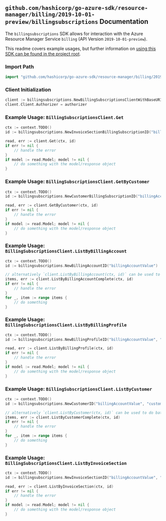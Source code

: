 
## `github.com/hashicorp/go-azure-sdk/resource-manager/billing/2019-10-01-preview/billingsubscriptions` Documentation

The `billingsubscriptions` SDK allows for interaction with the Azure Resource Manager Service `billing` (API Version `2019-10-01-preview`).

This readme covers example usages, but further information on [using this SDK can be found in the project root](https://github.com/hashicorp/go-azure-sdk/tree/main/docs).

### Import Path

```go
import "github.com/hashicorp/go-azure-sdk/resource-manager/billing/2019-10-01-preview/billingsubscriptions"
```


### Client Initialization

```go
client := billingsubscriptions.NewBillingSubscriptionsClientWithBaseURI("https://management.azure.com")
client.Client.Authorizer = authorizer
```


### Example Usage: `BillingSubscriptionsClient.Get`

```go
ctx := context.TODO()
id := billingsubscriptions.NewInvoiceSectionBillingSubscriptionID("billingAccountValue", "billingProfileValue", "invoiceSectionValue", "billingSubscriptionValue")

read, err := client.Get(ctx, id)
if err != nil {
	// handle the error
}
if model := read.Model; model != nil {
	// do something with the model/response object
}
```


### Example Usage: `BillingSubscriptionsClient.GetByCustomer`

```go
ctx := context.TODO()
id := billingsubscriptions.NewCustomerBillingSubscriptionID("billingAccountValue", "customerValue", "billingSubscriptionValue")

read, err := client.GetByCustomer(ctx, id)
if err != nil {
	// handle the error
}
if model := read.Model; model != nil {
	// do something with the model/response object
}
```


### Example Usage: `BillingSubscriptionsClient.ListByBillingAccount`

```go
ctx := context.TODO()
id := billingsubscriptions.NewBillingAccountID("billingAccountValue")

// alternatively `client.ListByBillingAccount(ctx, id)` can be used to do batched pagination
items, err := client.ListByBillingAccountComplete(ctx, id)
if err != nil {
	// handle the error
}
for _, item := range items {
	// do something
}
```


### Example Usage: `BillingSubscriptionsClient.ListByBillingProfile`

```go
ctx := context.TODO()
id := billingsubscriptions.NewBillingProfileID("billingAccountValue", "billingProfileValue")

read, err := client.ListByBillingProfile(ctx, id)
if err != nil {
	// handle the error
}
if model := read.Model; model != nil {
	// do something with the model/response object
}
```


### Example Usage: `BillingSubscriptionsClient.ListByCustomer`

```go
ctx := context.TODO()
id := billingsubscriptions.NewCustomerID("billingAccountValue", "customerValue")

// alternatively `client.ListByCustomer(ctx, id)` can be used to do batched pagination
items, err := client.ListByCustomerComplete(ctx, id)
if err != nil {
	// handle the error
}
for _, item := range items {
	// do something
}
```


### Example Usage: `BillingSubscriptionsClient.ListByInvoiceSection`

```go
ctx := context.TODO()
id := billingsubscriptions.NewInvoiceSectionID("billingAccountValue", "billingProfileValue", "invoiceSectionValue")

read, err := client.ListByInvoiceSection(ctx, id)
if err != nil {
	// handle the error
}
if model := read.Model; model != nil {
	// do something with the model/response object
}
```

